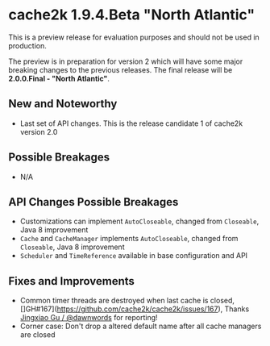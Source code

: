 # cache2k 1.9.4.Beta "North Atlantic"

This is a preview release for evaluation purposes and should not be used in production.

The preview is in preparation for version 2 which will have some major breaking
changes to the previous releases. The final release will be **2.0.0.Final - "North Atlantic"**.

## New and Noteworthy

- Last set of API changes. This is the release candidate 1 of cache2k version 2.0

## Possible Breakages

- N/A
 
## API Changes Possible Breakages

- Customizations can implement `AutoCloseable`, changed from `Closeable`, Java 8 improvement
- `Cache` and `CacheManager` implements `AutoCloseable`, changed from `Closeable`, Java 8 improvement
- `Scheduler` and `TimeReference` available in base configuration and API

## Fixes and Improvements

- Common timer threads are destroyed when last cache is closed, []GH#167](https://github.com/cache2k/cache2k/issues/167),
  Thanks [Jingxiao Gu / @dawnwords](https://github.com/dawnwords) for reporting!
- Corner case: Don't drop a altered default name after all cache managers are closed